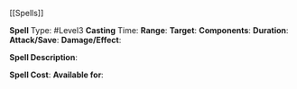 [[Spells]] 

**Spell** Type: #Level3
**Casting** Time:
**Range**:
**Target**:
**Components**:
**Duration**:
**Attack/Save**:
**Damage/Effect**:

**Spell Description**: 
	

**Spell Cost**:
**Available for**: